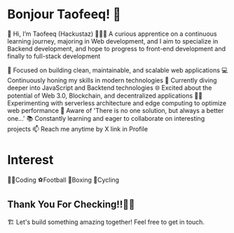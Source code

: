 # Bonjour Taofeeq! 👋

👋 Hi, I’m Taofeeq (Hackustaz)
👨🏼‍💻 A curious apprentice on a continuous learning journey, majoring in Web development, and I aim to specialize in Backend development, and hope to progress to front-end development and finally to full-stack development

🎯 Focused on building clean, maintainable, and scalable web applications
💻 Continuously honing my skills in modern technologies
🌱 Currently diving deeper into JavaScript and Backtend technologies
🌐 Excited about the potential of Web 3.0, Blockchain, and decentralized applications
👨‍🔬 Experimenting with serverless architecture and edge computing to optimize web performance
🫠 Aware of 'There is no one solution, but always a better one...'
📚 Constantly learning and eager to collaborate on interesting projects
📫 Reach me anytime by X link in Profile

# Interest
👨‍💻Coding
⚽Football
🥊Boxing
🚴Cycling

## Thank You For Checking!!🥂👏
🏗 Let's build something amazing together! Feel free to get in touch.
